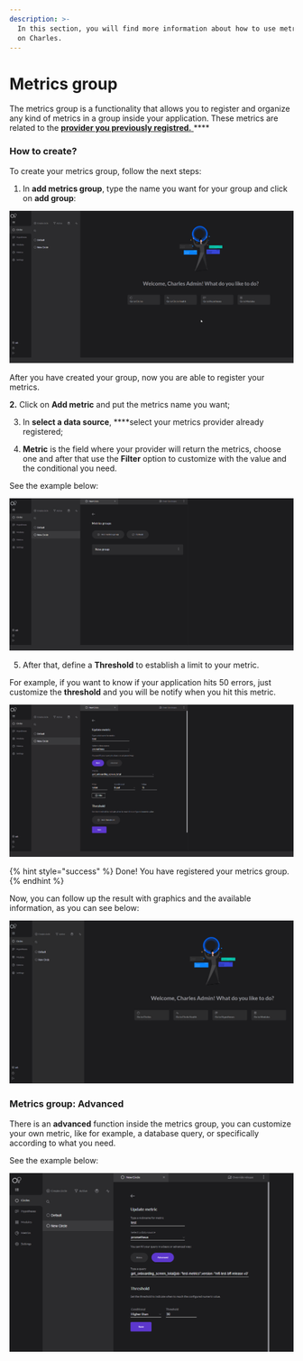 ```yaml
---
description: >-
  In this section, you will find more information about how to use metrics group
  on Charles.
---
```


# Metrics group

The metrics group is a functionality that allows you to register and organize any kind of metrics in a group inside your application. These metrics are related to the [**provider you previously registred.** ](../../get-started/defining-a-workspace/register-metrics-provider.md)\*\*\*\*

### **How to create?**

To create your metrics group, follow the next steps: 

1. In **add metrics group**, type the name you want for your group and click on **add group**: 

![](../../.gitbook/assets/criacaogroup%20%281%29.gif)

After you have created your group, now you are able to register your metrics.

   ****2**.** Click on **Add metric**  and put the metrics name you want; 

  3. In **select a data source**, ****select your metrics provider already registered;

 4. **Metric** is the field where your provider will return the metrics, choose one and after that use the **Filter** option to customize with the value and the conditional you need. 

See the example below: 

![](../../.gitbook/assets/metric+filter%20%281%29.gif)

5.  After that, define a **Threshold** to establish a limit to your metric. 

For example, if you want to know if your application hits 50 errors, just customize the **threshold** and you will be notify when you hit this metric. 

![](../../.gitbook/assets/threshold%20%281%29.gif)

{% hint style="success" %}
Done! You have registered your metrics group.
{% endhint %}

Now, you can follow up the result with graphics and the available information, as you can see below: 

![](../../.gitbook/assets/graficos%20%281%29.gif)

### **Metrics group: Advanced**

There is an **advanced** function inside the metrics group, you can customize your own metric, like for example, a database query, or specifically according to what you need.

See the example below: 

![](../../.gitbook/assets/advanced%20%281%29.png)

